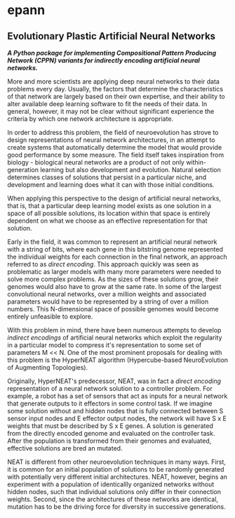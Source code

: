 # epann
## Evolutionary Plastic Artificial Neural Networks

***A Python package for implementing Compositional Pattern Producing Network (CPPN) variants for indirectly encoding artificial neural networks.***


More and more scientists are applying deep neural networks to their data problems every day. Usually, the factors that determine the characteristics of that network are largely based on their own expertise, and their ability to alter available deep learning software to fit the needs of their data. In general, however, it may not be clear without significant experience the criteria by which one network architecture is appropriate.

In order to address this problem, the field of neuroevolution has strove to design representations of neural network architectures, in an attempt to create systems that automatically determine the model that would provide good performance by some measure. The field itself takes inspiration from biology - biological neural networks are a product of not only within-generation learning but also development and evolution. Natural selection determines classes of solutions that persist in a particular niche, and development and learning does what it can with those initial conditions. 

When applying this perspective to the design of artificial neural networks, that is, that a particular deep learning model exists as one solution in a space of all possible solutions, its location within that space is entirely dependent on what we choose as an effective representation for that solution.

Early in the field, it was common to represent an artificial neural network with a string of bits, where each gene in this bitstring genome represented the individual weights for each connection in the final network, an approach referred to as *direct encoding*. This approach quickly was seen as problematic as larger models with many more parameters were needed to solve more complex problems. As the sizes of these solutions grow, their genomes would also have to grow at the same rate. In some of the largest convolutional neural networks, over a million weights and associated parameters would have to be represented by a string of over a million numbers. This N-dimensional space of possible genomes would become entirely unfeasible to explore. 

With this problem in mind, there have been numerous attempts to develop *indirect encodings* of artificial neural networks which exploit the regularity in a particular model to compress it's representation to some set of parameters M << N. One of the most prominent proposals for dealing with this problem is the HyperNEAT algorithm (Hypercube-based NeuroEvolution of Augmenting Topologies). 

Originally, HyperNEAT's predecessor, NEAT, was in fact a *direct encoding* representation of a neural network solution to a controller problem. For example, a robot has a set of sensors that act as inputs for a neural network that generate outputs to it effectors in some control task. If we imagine some solution without and hidden nodes that is fully connected between S sensor input nodes and E effector output nodes, the network will have S x E weights that must be described by S x E genes. A solution is generated from the directly encoded genome and evaluated on the controller task. After the population is transformed from their genomes and evaluated, effective solutions are bred an mutated. 

NEAT is different from other neuroevolution techniques in many ways. First, it is common for an initial population of solutions to be randomly generated with potentially very different initial architectures. NEAT, however, begins an experiment with a population of identicallly organized networks without hidden nodes, such that individual solutions only differ in their connection weights. Second, since the architectures of these networks are identical, mutation has to be the driving force for diversity in successive generations. 





